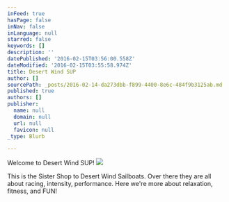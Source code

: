 ```yaml
---
inFeed: true
hasPage: false
inNav: false
inLanguage: null
starred: false
keywords: []
description: ''
datePublished: '2016-02-15T03:56:00.558Z'
dateModified: '2016-02-15T03:55:58.974Z'
title: Desert Wind SUP
author: []
sourcePath: _posts/2016-02-14-da273dbb-f899-4400-8e6c-484f9b3125ab.md
published: true
authors: []
publisher:
  name: null
  domain: null
  url: null
  favicon: null
_type: Blurb

---
```

Welcome to Desert Wind SUP!
![](https://the-grid-user-content.s3-us-west-2.amazonaws.com/d2ee5dc4-68e4-412d-834d-946e65ea7e96.png)

This is the Sister Shop to Desert Wind Sailboats. Over there they are all about racing, intensity, performance. Here we're more about relaxation, fitness, and FUN!